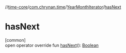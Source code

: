 //[time-core](../../../index.md)/[com.chrynan.time](../index.md)/[YearMonthIterator](index.md)/[hasNext](has-next.md)

# hasNext

[common]\
open operator override fun [hasNext](has-next.md)(): [Boolean](https://kotlinlang.org/api/latest/jvm/stdlib/kotlin/-boolean/index.html)
